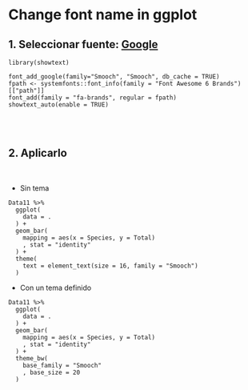 # Change font name in ggplot


## 1. Seleccionar fuente: [Google](https://fonts.google.com/)

```
library(showtext)
```


```
font_add_google(family="Smooch", "Smooch", db_cache = TRUE)
fpath <- systemfonts::font_info(family = "Font Awesome 6 Brands")[["path"]]
font_add(family = "fa-brands", regular = fpath)
showtext_auto(enable = TRUE)
```


<br />
<br />

## 2. Aplicarlo

<br />

- Sin tema


```
Data11 %>% 
  ggplot(
    data = .
  ) + 
  geom_bar(
    mapping = aes(x = Species, y = Total)
    , stat = "identity"
  ) + 
  theme(
    text = element_text(size = 16, family = "Smooch")
  )
```


- Con un tema definido
```
Data11 %>% 
  ggplot(
    data = .
  ) + 
  geom_bar(
    mapping = aes(x = Species, y = Total)
    , stat = "identity"
  ) + 
  theme_bw(
    base_family = "Smooch"
    , base_size = 20
  )
```


